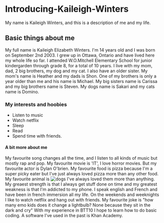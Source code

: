 # Introducing-Kaileigh-Winters

My name is Kaileigh Winters, and this is a description of me and my life.

## Basic things about me
My full name is Kaileigh Elizabeth Winters. I'm 14 years old and I was born on September 2nd 2003.
I grew up in Ottawa, Ontario and have lived here my whole life so far. I attended W.O.Mitchell Elementary School for junior kindergarden through grade 8, for a total of 10 years. 
I live with my mom, dad, 2 big brothers, my dog and my cat. I also have an older sister. My mom's name is Heather and my dads is Shon. One of my brothers is only a year older than me and his name is Michael. My big sisters name is Carissa and my big brothers name is Steven. My  dogs name is Sakari and my cats name is Domino. 

### My interests and hoobies
* Listen to music
* Watch netflix
* Sleep
* Read
* Spend time with friends.

#### A bit more about me
My favourite song changes all the time, and I listen to all kinds of music but mostly rap and pop. 
My favourite movie is 'IT', I love horror movies. But my favourite actor is Dylan O'brien. 
My favourite food is pizza because I'm a super picky eater but I've just always loved pizza more than any other food. 
My favourite animal is ![dogs](,https://www.google.ca/search?q=french+bulldog&safe=strict&source=lnms&tbm=isch&sa=X&ved=0ahUKEwjRqeaV0qLWAhXr6YMKHVDVBe8Q_AUICigB&biw=1280&bih=918#imgrc=ef4isEzgH7kJFM:) I've always loved them more than anything. 
My greaest strength is that I always get stuff done on time and my greatest weakness is that I'm addicted to my phone. 
I speak english and  French and have been in french immersion all my life. 
On the weekends and weeknights I like to watch netflix and hang out with friends.
My favourite joke is "how many emo kids does it change a lightbulb? None because they sit in the dark and cry" 
With my experience in BTT10 I hope to learn how to do basic coding. A software I've used in the past is Khan Academy.
